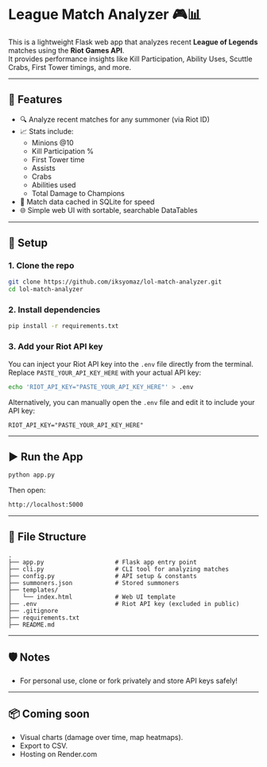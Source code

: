 # League Match Analyzer 🎮📊

This is a lightweight Flask web app that analyzes recent **League of Legends** matches using the **Riot Games API**.  
It provides performance insights like Kill Participation, Ability Uses, Scuttle Crabs, First Tower timings, and more.

---

## 🚀 Features

- 🔍 Analyze recent matches for any summoner (via Riot ID)
- 📈 Stats include:
  - Minions @10
  - Kill Participation %
  - First Tower time
  - Assists
  - Crabs
  - Abilities used
  - Total Damage to Champions
- 💾 Match data cached in SQLite for speed
- 🌐 Simple web UI with sortable, searchable DataTables

---

## 🔧 Setup

### 1. Clone the repo

```bash
git clone https://github.com/iksyomaz/lol-match-analyzer.git
cd lol-match-analyzer
```

### 2. Install dependencies

```bash
pip install -r requirements.txt
```

### 3. Add your Riot API key

You can inject your Riot API key into the `.env` file directly from the terminal. Replace `PASTE_YOUR_API_KEY_HERE` with your actual API key:

```bash
echo 'RIOT_API_KEY="PASTE_YOUR_API_KEY_HERE"' > .env
```

Alternatively, you can manually open the `.env` file and edit it to include your API key:

```env
RIOT_API_KEY="PASTE_YOUR_API_KEY_HERE"
```

---

## ▶️ Run the App

```bash
python app.py
```

Then open:
```bash
http://localhost:5000
```

---

## 📂 File Structure

```plaintext
.
├── app.py                    # Flask app entry point
├── cli.py                    # CLI tool for analyzing matches
├── config.py                 # API setup & constants
├── summoners.json            # Stored summoners
├── templates/
│   └── index.html            # Web UI template
├── .env                      # Riot API key (excluded in public)
├── .gitignore
├── requirements.txt
├── README.md
```

---

## 🛡️ Notes

- For personal use, clone or fork privately and store API keys safely!

---

## 📦 Coming soon

- Visual charts (damage over time, map heatmaps).
- Export to CSV.
- Hosting on Render.com